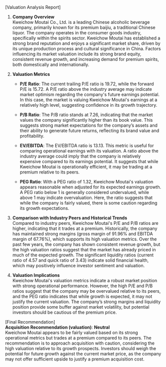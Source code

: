 [Valuation Analysis Report]

1. **Company Overview**  
   Kweichow Moutai Co., Ltd. is a leading Chinese alcoholic beverage company, primarily known for its premium baijiu, a traditional Chinese liquor. The company operates in the consumer goods industry, specifically within the spirits sector. Kweichow Moutai has established a strong brand reputation and enjoys a significant market share, driven by its unique production process and cultural significance in China. Factors influencing its market valuation include its strong brand equity, consistent revenue growth, and increasing demand for premium spirits, both domestically and internationally.

2. **Valuation Metrics**  
   - **P/E Ratio**: The current trailing P/E ratio is 19.72, while the forward P/E is 15.72. A P/E ratio above the industry average may indicate market optimism regarding the company's future earnings potential. In this case, the market is valuing Kweichow Moutai's earnings at a relatively high level, suggesting confidence in its growth trajectory.
   
   - **P/B Ratio**: The P/B ratio stands at 7.26, indicating that the market values the company significantly higher than its book value. This suggests strong market expectations for the company’s assets and their ability to generate future returns, reflecting its brand value and profitability.
   
   - **EV/EBITDA**: The EV/EBITDA ratio is 13.13. This metric is useful for comparing operational earnings with its valuation. A ratio above the industry average could imply that the company is relatively expensive compared to its earnings potential. It suggests that while Kweichow Moutai is operationally efficient, it may be trading at a premium relative to its peers.
   
   - **PEG Ratio**: With a PEG ratio of 1.32, Kweichow Moutai's valuation appears reasonable when adjusted for its expected earnings growth. A PEG ratio below 1 is generally considered undervalued, while above 1 may indicate overvaluation. Here, the ratio suggests that while the company is fairly valued, there is some caution regarding its growth expectations.

3. **Comparison with Industry Peers and Historical Trends**  
   Compared to industry peers, Kweichow Moutai's P/E and P/B ratios are higher, indicating that it trades at a premium. Historically, the company has maintained strong margins (gross margin of 91.96% and EBITDA margin of 67.76%), which supports its high valuation metrics. Over the past few years, the company has shown consistent revenue growth, but the high valuation ratios suggest that the market has already priced in much of the expected growth. The significant liquidity ratios (current ratio of 4.57 and quick ratio of 3.43) indicate solid financial health, which may positively influence investor sentiment and valuation.

4. **Valuation Implications**  
   Kweichow Moutai's valuation metrics indicate a robust market position with strong operational performance. However, the high P/E and P/B ratios suggest that the company may be overvalued relative to its peers, and the PEG ratio indicates that while growth is expected, it may not justify the current valuation. The company’s strong margins and liquidity position provide some buffer against market volatility, but potential investors should be cautious of the premium price.

[Final Recommendation]  
**Acquisition Recommendation (valuation)**: **Neutral**  
Kweichow Moutai appears to be fairly valued based on its strong operational metrics but trades at a premium compared to its peers. The recommendation is to approach acquisition with caution, considering the high valuation relative to its growth prospects. Investors should weigh the potential for future growth against the current market price, as the company may not offer sufficient upside to justify a premium acquisition cost.